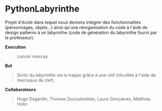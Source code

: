 # PythonLabyrinthe
Projet d'école dans lequel nous devions intégrer des fonctionnalités (personnages, objets...) ainsi qu'une réorganisation du code à l'aide de design patterns à un labyrinthe (code de génération du labyrinthe fourni par le professeur).

**Execution**
> Lancer main.py

**But**
> Sortir du labyrinthe via la trappe grâce à une clef (récoltée à l'aide de morceaux de clef).

**Collaborateurs**
> Hugo Degardin, Thomas Ducoulombier, Laura Gonçalves, Matthias Holin
